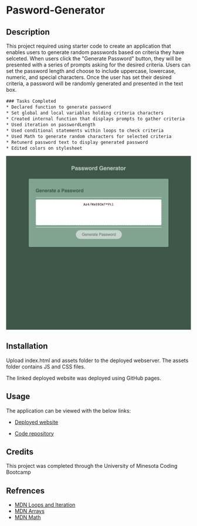 # Pasword-Generator

## Description
This project required using starter code to create an application that enables users to generate random passwords based on criteria they have selceted. When users click the "Generate Password" button, they will be presented with a series of prompts asking for the desired criteria. Users can set the password length and choose to include uppercase, lowercase, numeric, and special characters. Once the user has set their desired criteria, a password will be randomly generated and presented in the text box.

```
### Tasks Completed
* Declared function to generate password
* Set global and local variables holding criteria characters 
* Created internal function that displays prompts to gather criteria
* Used iteration on passwordLength
* Used conditional statements within loops to check criteria
* Used Math to generate random characters for selected criteria
* Retunerd password text to display generated password
* Edited colors on stylesheet
```

![image of deployed webpage](./assets/Password-Generator_Site.png)


## Installation
Upload index.html and assets folder to the deployed webserver. The assets folder contains JS and CSS files.

The linked deployed website was deployed using GitHub pages.

## Usage
The application can be viewed with the below links:

* [Deployed website](https://dhoffman03.github.io/Password-Generator/)

* [Code repository](https://github.com/dhoffman03/Password-Generator.git)

## Credits
This project was completed through the University of Minesota Coding Bootcamp
 
## Refrences 
* [MDN Loops and Iteration](https://developer.mozilla.org/en-US/docs/Web/JavaScript/Guide/Loops_and_iteration)
* [MDN Arrays](https://developer.mozilla.org/en-US/docs/Web/JavaScript/Reference/Global_Objects/Array/length)
* [MDN Math](https://developer.mozilla.org/en-US/docs/Web/JavaScript/Reference/Global_Objects/Math)